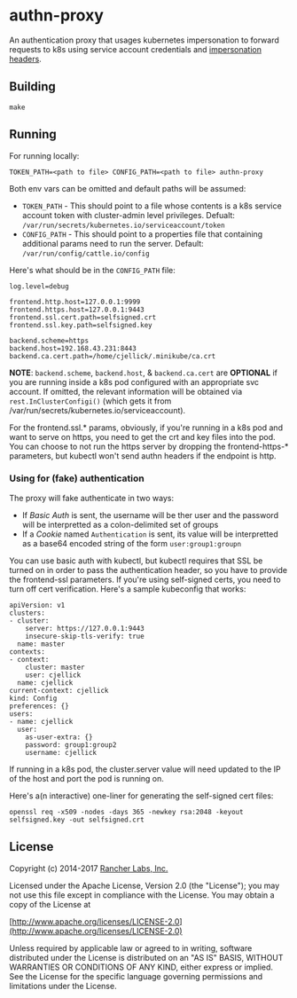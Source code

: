 authn-proxy
========

An authentication proxy that usages kubernetes impersonation to forward requests to k8s using service account credentials and [impersonation headers](https://kubernetes.io/docs/admin/authentication/#user-impersonation).

## Building

`make`


## Running

For running locally:
```
TOKEN_PATH=<path to file> CONFIG_PATH=<path to file> authn-proxy
```

Both env vars can be omitted and default paths will be assumed:
- `TOKEN_PATH` - This should point to a file whose contents is a k8s service account token with cluster-admin level privileges. Defualt: `/var/run/secrets/kubernetes.io/serviceaccount/token`
- `CONFIG_PATH` - This should point to a properties file that containing additional params need to run the server. Default: `/var/run/config/cattle.io/config`


Here's what should be in the `CONFIG_PATH` file:
```
log.level=debug

frontend.http.host=127.0.0.1:9999
frontend.https.host=127.0.0.1:9443
frontend.ssl.cert.path=selfsigned.crt
frontend.ssl.key.path=selfsigned.key

backend.scheme=https
backend.host=192.168.43.231:8443 
backend.ca.cert.path=/home/cjellick/.minikube/ca.crt
```
**NOTE**: `backend.scheme`, `backend.host`, & `backend.ca.cert` are **OPTIONAL** if you are running inside a k8s pod configured with an appropriate svc account. If omitted, the relevant information will be obtained via `rest.InClusterConfigi()` (which gets it from /var/run/secrets/kubernetes.io/serviceaccount).

For the frontend.ssl.* params, obviously, if you're running in a k8s pod and want to serve on https, you need to get the crt and key files into the pod. You can choose to not run the https server by dropping the frontend-https-\* parameters, but kubectl won't send authn headers if the endpoint is http.

### Using for (fake) authentication

The proxy will fake authenticate in two ways:
- If *Basic Auth* is sent, the username will be ther user and the password will be interpretted as a colon-delimited set of groups
- If a *Cookie* named `Authentication` is sent, its value will be interpretted as a base64 encoded string of the form `user:group1:groupn`


You can use basic auth with kubectl, but kubectl requires that SSL be turned on in order to pass the authentication header, so you have to provide the frontend-ssl parameters.
If you're using self-signed certs, you need to turn off cert verification. Here's a sample kubeconfig that works:
```
apiVersion: v1
clusters:
- cluster:
    server: https://127.0.0.1:9443
    insecure-skip-tls-verify: true
  name: master
contexts:
- context:
    cluster: master
    user: cjellick
  name: cjellick
current-context: cjellick
kind: Config
preferences: {}
users:
- name: cjellick
  user:
    as-user-extra: {}
    password: group1:group2
    username: cjellick
```
If running in a k8s pod, the cluster.server value will need updated to the IP of the host and port the pod is running on.


Here's a(n interactive) one-liner for generating the self-signed cert files:
```
openssl req -x509 -nodes -days 365 -newkey rsa:2048 -keyout selfsigned.key -out selfsigned.crt
```

## License
Copyright (c) 2014-2017 [Rancher Labs, Inc.](http://rancher.com)

Licensed under the Apache License, Version 2.0 (the "License");
you may not use this file except in compliance with the License.
You may obtain a copy of the License at

[http://www.apache.org/licenses/LICENSE-2.0](http://www.apache.org/licenses/LICENSE-2.0)

Unless required by applicable law or agreed to in writing, software
distributed under the License is distributed on an "AS IS" BASIS,
WITHOUT WARRANTIES OR CONDITIONS OF ANY KIND, either express or implied.
See the License for the specific language governing permissions and
limitations under the License.
